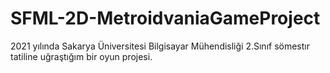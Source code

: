 # SFML-2D-MetroidvaniaGameProject
2021 yılında Sakarya Üniversitesi Bilgisayar Mühendisliği 2.Sınıf sömestır tatiline uğraştığım bir oyun projesi.
